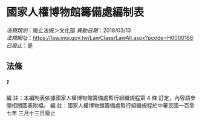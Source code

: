 # 國家人權博物館籌備處編制表

*法規類別*：廢止法規＞文化部
*異動日期*：2018/03/13  
*法規網址*：https://law.moj.gov.tw/LawClass/LawAll.aspx?pcode=H0000168
*已廢止*：是


## 法條
##### 1
編      註：本編制表依據國家人權博物館籌備處暫行組織規程第 4  條
            訂定，內容請參閱相關圖表附檔。
編      註：國家人權博物館籌備處暫行組織規程於中華民國一百零七年
            三月十三日廢止



